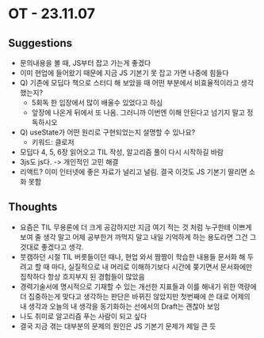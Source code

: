 # OT - 23.11.07

## Suggestions

- 문의내용을 볼 때, JS부터 잡고 가는게 좋겠다
- 이미 현업에 들어왔기 때문에 지금 JS 기본기 못 잡고 가면 나중에 힘들다
- Q) 기존에 모딥다 책으로 스터디 해 보았을 때 어떤 부분에서 비효율적이라고 생각했는지?
  - 5회독 한 입장에서 많이 배울수 있었다고 하심
  - 앞장에 나온게 뒤에서 또 나옴. 그러니까 이번엔 이해 안된다고 넘기지 말고 정독하시오
- Q) useState가 어떤 원리로 구현되었는지 설명할 수 있나요?
  - 키워드: 클로저
- 모딥다 4, 5, 6장 읽어오고 TIL 작성, 알고리즘 풀이 다시 시작하길 바람
- 3js도 js다. -> 개인적인 고민 해결
- 리액트? 이미 인터넷에 좋은 자료가 널리고 널림. 결국 이것도 JS 기본기 딸리면 소화 못함

## Thoughts

- 요즘은 TIL 무용론에 더 크게 공감하지만 지금 여기 적는 것 처럼 누구한테 이쁘게 보여 줄 생각 말고 어제 공부한거 까먹지 말고 내일 기억하게 하는 용도라면 그건 그것대로 좋겠다고 생각.
- 붓캠하던 시절 TIL 버릇들이던 때나, 현업 와서 짬짬이 학습한 내용들 문서화 해 두려고 할 때 마다, 실질적으로 내 머리로 이해하기보다 시간에 쫒기면서 문서화에만 집착하다 항상 흐지부지 된 경험들이 많았음
- 경력기술서에 명시적으로 기재할 수 있는 개선한 지표들과 이를 해내기 위한 역량에 더 집중하는게 맞다고 생각하는 판단은 바뀌진 않았지만 첫번째에 쓴 대로 어제의 내 생각과 오늘의 내 생각을 동기화하는 선에서의 Draft는 괜찮아 보임
- 나도 취미로 알고리즘 푸는 사람이 되고 싶다
- 결국 지금 겪는 대부분의 문제의 원인은 JS 기본기 문제가 제일 큰 듯
